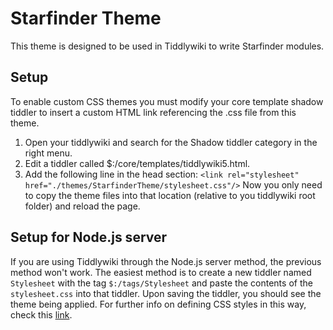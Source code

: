 Starfinder Theme
===============

This theme is designed to be used in Tiddlywiki to write Starfinder modules.

## Setup

To enable custom CSS themes you must modify your core template shadow tiddler to insert a custom HTML link referencing the .css file from this theme.

1. Open your tiddlywiki and search for the Shadow tiddler category in the right menu.
2. Edit a tiddler called $:/core/templates/tiddlywiki5.html.
3. Add the following line in the head section:
`<link rel="stylesheet" href="./themes/StarfinderTheme/stylesheet.css"/>` 
Now you only need to copy the theme files into that location (relative to you tiddlywiki root folder) and reload the page.

## Setup for Node.js server

If you are using Tiddlywiki through the Node.js server method, the previous method won't work. The easiest method is to create a new tiddler named `Stylesheet` with the tag `$:/tags/Stylesheet` and paste the contents of the `stylesheet.css` into that tiddler. Upon saving the tiddler, you should see the theme being applied. For further info on defining CSS styles in this way, check this [link](http://tiddlywiki.com/static/Using%2520Stylesheets.html).
